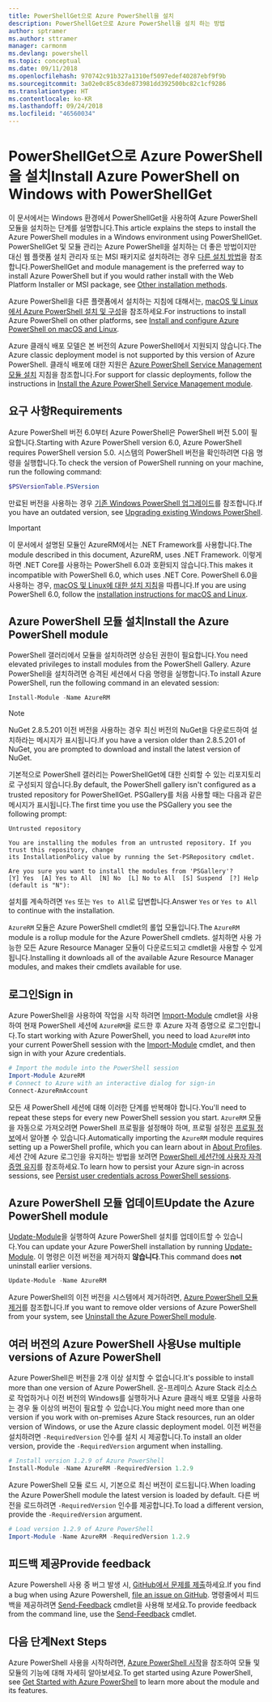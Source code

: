 ```yaml
---
title: PowerShellGet으로 Azure PowerShell을 설치
description: PowerShellGet으로 Azure PowerShell을 설치 하는 방법
author: sptramer
ms.author: sttramer
manager: carmonm
ms.devlang: powershell
ms.topic: conceptual
ms.date: 09/11/2018
ms.openlocfilehash: 970742c91b327a1310ef5097edef40287ebf9f9b
ms.sourcegitcommit: 3a02e0c85c83de873981dd392500bc82c1cf9286
ms.translationtype: HT
ms.contentlocale: ko-KR
ms.lasthandoff: 09/24/2018
ms.locfileid: "46560034"
---
```

# <a name="install-azure-powershell-on-windows-with-powershellget"></a><span data-ttu-id="63238-103">PowerShellGet으로 Azure PowerShell을 설치</span><span class="sxs-lookup"><span data-stu-id="63238-103">Install Azure PowerShell on Windows with PowerShellGet</span></span>

<span data-ttu-id="63238-104">이 문서에서는 Windows 환경에서 PowerShellGet을 사용하여 Azure PowerShell 모듈을 설치하는 단계를 설명합니다.</span><span class="sxs-lookup"><span data-stu-id="63238-104">This article explains the steps to install the Azure PowerShell modules in a Windows environment using PowerShellGet.</span></span> <span data-ttu-id="63238-105">PowerShellGet 및 모듈 관리는 Azure PowerShell을 설치하는 더 좋은 방법이지만 대신 웹 플랫폼 설치 관리자 또는 MSI 패키지로 설치하려는 경우 [다른 설치 방법](other-install.md)을 참조합니다.</span><span class="sxs-lookup"><span data-stu-id="63238-105">PowerShellGet and module management is the preferred way to install Azure PowerShell but if you would rather install with the Web Platform Installer or MSI package, see [Other installation methods](other-install.md).</span></span>

<span data-ttu-id="63238-106">Azure PowerShell을 다른 플랫폼에서 설치하는 지침에 대해서는, [macOS 및 Linux에서 Azure PowerShell 설치 및 구성](install-azurermps-maclinux.md)을 참조하세요.</span><span class="sxs-lookup"><span data-stu-id="63238-106">For instructions to install Azure PowerShell on other platforms, see [Install and configure Azure PowerShell on macOS and Linux](install-azurermps-maclinux.md).</span></span>

<span data-ttu-id="63238-107">Azure 클래식 배포 모델은 본 버전의 Azure PowerShell에서 지원되지 않습니다.</span><span class="sxs-lookup"><span data-stu-id="63238-107">The Azure classic deployment model is not supported by this version of Azure PowerShell.</span></span> <span data-ttu-id="63238-108">클래식 배포에 대한 지원은 [Azure PowerShell Service Management 모듈 설치](/powershell/azure/servicemanagement/install-azure-ps) 지침을 참조합니다.</span><span class="sxs-lookup"><span data-stu-id="63238-108">For support for classic deployments, follow the instructions in [Install the Azure PowerShell Service Management module](/powershell/azure/servicemanagement/install-azure-ps).</span></span>

## <a name="requirements"></a><span data-ttu-id="63238-109">요구 사항</span><span class="sxs-lookup"><span data-stu-id="63238-109">Requirements</span></span>

<span data-ttu-id="63238-110">Azure PowerShell 버전 6.0부터 Azure PowerShell은 PowerShell 버전 5.0이 필요합니다.</span><span class="sxs-lookup"><span data-stu-id="63238-110">Starting with Azure PowerShell version 6.0, Azure PowerShell requires PowerShell version 5.0.</span></span> <span data-ttu-id="63238-111">시스템의 PowerShell 버전을 확인하려면 다음 명령을 실행합니다.</span><span class="sxs-lookup"><span data-stu-id="63238-111">To check the version of PowerShell running on your machine, run the following command:</span></span>

```powershell
$PSVersionTable.PSVersion
```

<span data-ttu-id="63238-112">만료된 버전을 사용하는 경우 [기존 Windows PowerShell 업그레이드](/powershell/scripting/setup/installing-windows-powershell?view=powershell-6#upgrading-existing-windows-powershell)를 참조합니다.</span><span class="sxs-lookup"><span data-stu-id="63238-112">If you have an outdated version, see [Upgrading existing Windows PowerShell](/powershell/scripting/setup/installing-windows-powershell?view=powershell-6#upgrading-existing-windows-powershell).</span></span>

> [!IMPORTANT]
> <span data-ttu-id="63238-113">이 문서에서 설명된 모듈인 AzureRM에서는 .NET Framework를 사용합니다.</span><span class="sxs-lookup"><span data-stu-id="63238-113">The module described in this document, AzureRM, uses .NET Framework.</span></span> <span data-ttu-id="63238-114">이렇게 하면 .NET Core를 사용하는 PowerShell 6.0과 호환되지 않습니다.</span><span class="sxs-lookup"><span data-stu-id="63238-114">This makes it incompatible with PowerShell 6.0, which uses .NET Core.</span></span> <span data-ttu-id="63238-115">PowerShell 6.0을 사용하는 경우, [macOS 및 Linux에 대한 설치 지침](install-azurermps-maclinux.md)을 따릅니다.</span><span class="sxs-lookup"><span data-stu-id="63238-115">If you are using PowerShell 6.0, follow the [installation instructions for macOS and Linux](install-azurermps-maclinux.md).</span></span>

## <a name="install-the-azure-powershell-module"></a><span data-ttu-id="63238-116">Azure PowerShell 모듈 설치</span><span class="sxs-lookup"><span data-stu-id="63238-116">Install the Azure PowerShell module</span></span>

<span data-ttu-id="63238-117">PowerShell 갤러리에서 모듈을 설치하려면 상승된 권한이 필요합니다.</span><span class="sxs-lookup"><span data-stu-id="63238-117">You need elevated privileges to install modules from the PowerShell Gallery.</span></span> <span data-ttu-id="63238-118">Azure PowerShell을 설치하려면 승격된 세션에서 다음 명령을 실행합니다.</span><span class="sxs-lookup"><span data-stu-id="63238-118">To install Azure PowerShell, run the following command in an elevated session:</span></span>

```powershell
Install-Module -Name AzureRM
```

> [!NOTE]
> <span data-ttu-id="63238-119">NuGet 2.8.5.201 이전 버전을 사용하는 경우 최신 버전의 NuGet을 다운로드하여 설치하라는 메시지가 표시됩니다.</span><span class="sxs-lookup"><span data-stu-id="63238-119">If you have a version older than 2.8.5.201 of NuGet, you are prompted to download and install the latest version of NuGet.</span></span>

<span data-ttu-id="63238-120">기본적으로 PowerShell 갤러리는 PowerShellGet에 대한 신뢰할 수 있는 리포지토리로 구성되지 않습니다.</span><span class="sxs-lookup"><span data-stu-id="63238-120">By default, the PowerShell gallery isn't configured as a trusted repository for PowerShellGet.</span></span> <span data-ttu-id="63238-121">PSGallery를 처음 사용할 때는 다음과 같은 메시지가 표시됩니다.</span><span class="sxs-lookup"><span data-stu-id="63238-121">The first time you use the PSGallery you see the following prompt:</span></span>

```output
Untrusted repository

You are installing the modules from an untrusted repository. If you trust this repository, change
its InstallationPolicy value by running the Set-PSRepository cmdlet.

Are you sure you want to install the modules from 'PSGallery'?
[Y] Yes  [A] Yes to All  [N] No  [L] No to All  [S] Suspend  [?] Help (default is "N"):
```

<span data-ttu-id="63238-122">설치를 계속하려면 `Yes` 또는 `Yes to All`로 답변합니다.</span><span class="sxs-lookup"><span data-stu-id="63238-122">Answer `Yes` or `Yes to All` to continue with the installation.</span></span>

<span data-ttu-id="63238-123">`AzureRM` 모듈은 Azure PowerShell cmdlet의 롤업 모듈입니다.</span><span class="sxs-lookup"><span data-stu-id="63238-123">The `AzureRM` module is a rollup module for the Azure PowerShell cmdlets.</span></span> <span data-ttu-id="63238-124">설치하면 사용 가능한 모든 Azure Resource Manager 모듈이 다운로드되고 cmdlet을 사용할 수 있게 됩니다.</span><span class="sxs-lookup"><span data-stu-id="63238-124">Installing it downloads all of the available Azure Resource Manager modules, and makes their cmdlets available for use.</span></span>

## <a name="sign-in"></a><span data-ttu-id="63238-125">로그인</span><span class="sxs-lookup"><span data-stu-id="63238-125">Sign in</span></span>

<span data-ttu-id="63238-126">Azure PowerShell을 사용하여 작업을 시작 하려면 [Import-Module](/powershell/module/Microsoft.PowerShell.Core/Import-Module) cmdlet을 사용하여 현재 PowerShell 세션에 `AzureRM`을 로드한 후 Azure 자격 증명으로 로그인합니다.</span><span class="sxs-lookup"><span data-stu-id="63238-126">To start working with Azure PowerShell, you need to load `AzureRM` into your current PowerShell session with the [Import-Module](/powershell/module/Microsoft.PowerShell.Core/Import-Module) cmdlet, and then sign in with your Azure credentials.</span></span>

```powershell
# Import the module into the PowerShell session
Import-Module AzureRM
# Connect to Azure with an interactive dialog for sign-in
Connect-AzureRmAccount
```

<span data-ttu-id="63238-127">모든 새 PowerShell 세션에 대해 이러한 단계를 반복해야 합니다.</span><span class="sxs-lookup"><span data-stu-id="63238-127">You'll need to repeat these steps for every new PowerShell session you start.</span></span> <span data-ttu-id="63238-128">`AzureRM` 모듈을 자동으로 가져오려면 PowerShell 프로필을 설정해야 하며, 프로필 설정은 [프로필 정보](/powershell/module/microsoft.powershell.core/about/about_profiles)에서 알아볼 수 있습니다.</span><span class="sxs-lookup"><span data-stu-id="63238-128">Automatically importing the `AzureRM` module requires setting up a PowerShell profile, which you can learn about in [About Profiles](/powershell/module/microsoft.powershell.core/about/about_profiles).</span></span>
<span data-ttu-id="63238-129">세션 간에 Azure 로그인을 유지하는 방법을 보려면 [PowerShell 세션간에 사용자 자격 증명 유지](context-persistence.md)를 참조하세요.</span><span class="sxs-lookup"><span data-stu-id="63238-129">To learn how to persist your Azure sign-in across sessions, see [Persist user credentials across PowerShell sessions](context-persistence.md).</span></span>

## <a name="update-the-azure-powershell-module"></a><span data-ttu-id="63238-130">Azure PowerShell 모듈 업데이트</span><span class="sxs-lookup"><span data-stu-id="63238-130">Update the Azure PowerShell module</span></span>

<span data-ttu-id="63238-131">[Update-Module](/powershell/module/powershellget/update-module)을 실행하여 Azure PowerShell 설치를 업데이트할 수 있습니다.</span><span class="sxs-lookup"><span data-stu-id="63238-131">You can update your Azure PowerShell installation by running [Update-Module](/powershell/module/powershellget/update-module).</span></span> <span data-ttu-id="63238-132">이 명령은 이전 버전을 제거하지 __않습니다__.</span><span class="sxs-lookup"><span data-stu-id="63238-132">This command does __not__ uninstall earlier versions.</span></span>

```powershell
Update-Module -Name AzureRM
```

<span data-ttu-id="63238-133">Azure PowerShell의 이전 버전을 시스템에서 제거하려면, [Azure PowerShell 모듈 제거](uninstall-azurerm-ps.md)를 참조합니다.</span><span class="sxs-lookup"><span data-stu-id="63238-133">If you want to remove older versions of Azure PowerShell from your system, see [Uninstall the Azure PowerShell module](uninstall-azurerm-ps.md).</span></span>

## <a name="use-multiple-versions-of-azure-powershell"></a><span data-ttu-id="63238-134">여러 버전의 Azure PowerShell 사용</span><span class="sxs-lookup"><span data-stu-id="63238-134">Use multiple versions of Azure PowerShell</span></span>

<span data-ttu-id="63238-135">Azure PowerShell은 버전을 2개 이상 설치할 수 없습니다.</span><span class="sxs-lookup"><span data-stu-id="63238-135">It's possible to install more than one version of Azure PowerShell.</span></span> <span data-ttu-id="63238-136">온-프레미스 Azure Stack 리소스로 작업하거나 이전 버전의 Windows를 실행하거나 Azure 클래식 배포 모델을 사용하는 경우 둘 이상의 버전이 필요할 수 있습니다.</span><span class="sxs-lookup"><span data-stu-id="63238-136">You might need more than one version if you work with on-premises Azure Stack resources, run an older version of Windows, or use the Azure classic deployment model.</span></span> <span data-ttu-id="63238-137">이전 버전을 설치하려면 `-RequiredVersion` 인수를 설치 시 제공합니다.</span><span class="sxs-lookup"><span data-stu-id="63238-137">To install an older version, provide the `-RequiredVersion` argument when installing.</span></span>

```powershell
# Install version 1.2.9 of Azure PowerShell
Install-Module -Name AzureRM -RequiredVersion 1.2.9
```

<span data-ttu-id="63238-138">Azure PowerShell 모듈 로드 시, 기본으로 최신 버전이 로드됩니다.</span><span class="sxs-lookup"><span data-stu-id="63238-138">When loading the Azure PowerShell module the latest version is loaded by default.</span></span> <span data-ttu-id="63238-139">다른 버전을 로드하려면 `-RequiredVersion` 인수를 제공합니다.</span><span class="sxs-lookup"><span data-stu-id="63238-139">To load a different version, provide the `-RequiredVersion` argument.</span></span>

```powershell
# Load version 1.2.9 of Azure PowerShell
Import-Module -Name AzureRM -RequiredVersion 1.2.9
```

## <a name="provide-feedback"></a><span data-ttu-id="63238-140">피드백 제공</span><span class="sxs-lookup"><span data-stu-id="63238-140">Provide feedback</span></span>

<span data-ttu-id="63238-141">Azure Powershell 사용 중 버그 발생 시, [ GitHub에서 문제를 제출](https://github.com/Azure/azure-powershell/issues)하세요.</span><span class="sxs-lookup"><span data-stu-id="63238-141">If you find a bug when using Azure Powershell, [file an issue on GitHub](https://github.com/Azure/azure-powershell/issues).</span></span>
<span data-ttu-id="63238-142">명령줄에서 피드백을 제공하려면 [Send-Feedback](/powershell/module/azurerm.profile/send-feedback) cmdlet을 사용해 보세요.</span><span class="sxs-lookup"><span data-stu-id="63238-142">To provide feedback from the command line, use the [Send-Feedback](/powershell/module/azurerm.profile/send-feedback) cmdlet.</span></span>

## <a name="next-steps"></a><span data-ttu-id="63238-143">다음 단계</span><span class="sxs-lookup"><span data-stu-id="63238-143">Next Steps</span></span>

<span data-ttu-id="63238-144">Azure PowerShell 사용을 시작하려면, [Azure PowerShell 시작](get-started-azureps.md)을 참조하여 모듈 및 모듈의 기능에 대해 자세히 알아보세요.</span><span class="sxs-lookup"><span data-stu-id="63238-144">To get started using Azure PowerShell, see [Get Started with Azure PowerShell](get-started-azureps.md) to learn more about the module and its features.</span></span>